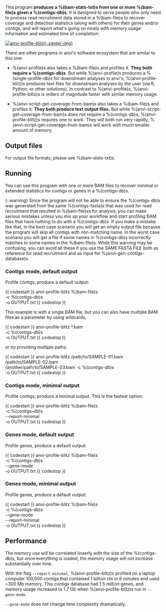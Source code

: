 This program **produces a %(bam-stats-txt)s from one or more %(bam-file)s given a %(contigs-db)s**. It is designed to serve people who only need to process read recruitment data stored in a %(bam-file)s to recover coverage and detection statistics (along with others) for their genes and/or contigs, and will report what's going on nicely with memory usage information and estimated time of completion:

[![anvi-profile-blitz](../../images/anvi-profile-blitz.png){:.center-img}](../../images/anvi-profile-blitz.png)

There are other programs in anvi'o software ecosystem that are similar to this one:

* %(anvi-profile)s also takes a %(bam-file)s and profiles it. **They both require a %(contigs-db)s**. But while %(anvi-profile)s produces a %(single-profile-db)s for downstream analyses in anvi'o, %(anvi-profile-blitz)s produces text files for downstream analyses by the user (via R, Python, or other solutions). In contrast to %(anvi-profile)s, %(anvi-profile-blitz)s is orders of magnitude faster with similar memory usage.

* %(anvi-script-get-coverage-from-bam)s also takes a %(bam-file)s and profiles it. **They both produce text output files.** But while %(anvi-script-get-coverage-from-bam)s does not require a %(contigs-db)s, %(anvi-profile-blitz)s requires one to work. They will both run very rapidly, %(anvi-script-get-coverage-from-bam)s will work with much smaller amount of memory.

## Output files

For output file formats, please see %(bam-stats-txt)s.

## Running

You can use this program with one or more BAM files to recover minimal or extended statistics for contigs or genes in a %(contigs-db)s.

{:.warning}
Since the program will not be able to ensure the %(contigs-db)s was generated from the same %(contigs-fasta)s that was used for read recruitment that resulted in %(bam-file)ss for analysis, you can make serious mistakes unless you mix up your workflow and start profiling BAM files that have nothing to do with a %(contigs-db)s. If you make a mistake like that, in the best case scenario you will get an empty output file because the program will skip all contigs with non-matching name. In the worst case scenario you will get a file if some names in %(contigs-db)s incorrectly matches to some names in the %(bam-file)s. While this warning may be confusing, you can avoid all these if you use the SAME FASTA FILE both as reference for read recruitment and as input for %(anvi-gen-contigs-database)s.

### Contigs mode, default output

Profile contigs, produce a default output:

{{ codestart }}
anvi-profile-blitz %(bam-file)s \
                   -c %(contigs-db)s \
                   -o OUTPUT.txt
{{ codestop }}

This example is with a single BAM file, but you can also have multiple BAM files as a parameter by using wildcards,

{{ codestart }}
anvi-profile-blitz *.bam \
                   -c %(contigs-db)s \
                   -o OUTPUT.txt
{{ codestop }}

or by providing multiple paths:

{{ codestart }}
anvi-profile-blitz /path/to/SAMPLE-01.bam \
                   /path/to/SAMPLE-02.bam \
                   /another/path/to/SAMPLE-03.bam
                   -c %(contigs-db)s \
                   -o OUTPUT.txt
{{ codestop }}

### Contigs mode, minimal output

Profile contigs, produce a minimal output. This is the fastest option:

{{ codestart }}
anvi-profile-blitz %(bam-file)s \
                   -c %(contigs-db)s \
                   --report-minimal \
                   -o OUTPUT.txt
{{ codestop }}

### Genes mode, default output

Profile genes, produce a default output:

{{ codestart }}
anvi-profile-blitz %(bam-file)s \
                   -c %(contigs-db)s \
                   --gene-mode \
                   -o OUTPUT.txt
{{ codestop }}

### Genes mode, minimal output

Profile genes, produce a default output:

{{ codestart }}
anvi-profile-blitz %(bam-file)s \
                   -c %(contigs-db)s \
                   --gene-mode \
                   --report-minimal \
                   -o OUTPUT.txt
{{ codestop }}


## Performance

The memory use will be correlated linaerly with the size of the %(contigs-db)s, but once everything is loaded, the memory usage will not increase substantially over time.

With the flag `--report-minimal`, %(anvi-profile-blitz)s profiled on a laptop computer 100,000 contigs that contained 1 billion nts in 6 minutes and used  ~300 Mb memory. This contigs database had 1.5 million genes, and memory usage increased to 1.7 Gb when %(anvi-profile-blitz)s run in `--gene-mode`.

`--gene-mode` does not change time complexity dramatically.
